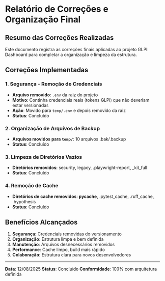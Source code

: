 ﻿# Relatório de Correções e Organização Final

## Resumo das Correções Realizadas

Este documento registra as correções finais aplicadas ao projeto GLPI Dashboard para completar a organização e limpeza da estrutura.

## Correções Implementadas

### 1. Segurança - Remoção de Credenciais
- **Arquivo removido**: `.env` da raiz do projeto
- **Motivo**: Continha credenciais reais (tokens GLPI) que não deveriam estar versionadas
- **Ação**: Movido para `temp/.env` e depois removido da raiz
- **Status**:  Concluído

### 2. Organização de Arquivos de Backup
- **Arquivos movidos para `temp/`**: 10 arquivos .bak/.backup
- **Status**:  Concluído

### 3. Limpeza de Diretórios Vazios
- **Diretórios removidos**: security, legacy, .playwright-report, _kit_full
- **Status**:  Concluído

### 4. Remoção de Cache
- **Diretórios de cache removidos**: __pycache__, .pytest_cache, .ruff_cache, .hypothesis
- **Status**:  Concluído

## Benefícios Alcançados

1. **Segurança**: Credenciais removidas do versionamento
2. **Organização**: Estrutura limpa e bem definida
3. **Manutenção**: Arquivos desnecessários removidos
4. **Performance**: Cache limpo, build mais rápido
5. **Colaboração**: Estrutura clara para novos desenvolvedores

---

**Data**: 12/08/2025
**Status**:  Concluído
**Conformidade**: 100% com arquitetura definida
